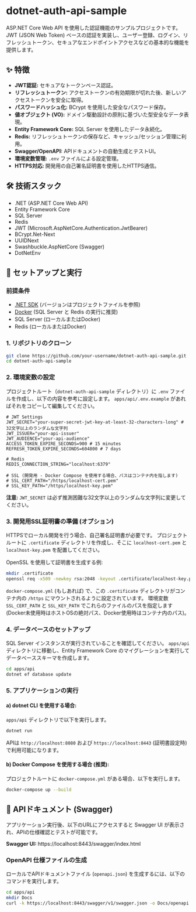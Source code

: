 # dotnet-auth-api-sample

ASP.NET Core Web API を使用した認証機能のサンプルプロジェクトです。
JWT (JSON Web Token) ベースの認証を実装し、ユーザー登録、ログイン、リフレッシュトークン、セキュアなエンドポイントアクセスなどの基本的な機能を提供します。

## ✨ 特徴

- **JWT認証:** セキュアなトークンベース認証。
- **リフレッシュトークン:** アクセストークンの有効期限が切れた後、新しいアクセストークンを安全に取得。
- **パスワードハッシュ化:** BCrypt を使用した安全なパスワード保存。
- **値オブジェクト (VO):** ドメイン駆動設計の原則に基づいた型安全なデータ表現。
- **Entity Framework Core:** SQL Server を使用したデータ永続化。
- **Redis:** リフレッシュトークンの保存など、キャッシュ/セッション管理に利用。
- **Swagger/OpenAPI:** APIドキュメントの自動生成とテストUI。
- **環境変数管理:** `.env` ファイルによる設定管理。
- **HTTPS対応:** 開発用の自己署名証明書を使用したHTTPS通信。

## 🛠 技術スタック

- .NET (ASP.NET Core Web API)
- Entity Framework Core
- SQL Server
- Redis
- JWT (Microsoft.AspNetCore.Authentication.JwtBearer)
- BCrypt.Net-Next
- UUIDNext
- Swashbuckle.AspNetCore (Swagger)
- DotNetEnv

## 🚀 セットアップと実行

### 前提条件
- [.NET SDK](https://dotnet.microsoft.com/download) (バージョンはプロジェクトファイルを参照)
- [Docker](https://www.docker.com/) (SQL Server と Redis の実行に推奨)
- SQL Server (ローカルまたはDocker)
- Redis (ローカルまたはDocker)

### 1. リポジトリのクローン
```bash
git clone https://github.com/your-username/dotnet-auth-api-sample.git
cd dotnet-auth-api-sample
```

### 2. 環境変数の設定
プロジェクトルート（`dotnet-auth-api-sample` ディレクトリ）に `.env` ファイルを作成し、以下の内容を参考に設定します。
`apps/api/.env.example` があればそれをコピーして編集してください。
```env
# JWT Settings
JWT_SECRET="your-super-secret-jwt-key-at-least-32-characters-long" # 32文字以上のランダムな文字列
JWT_ISSUER="your-api-issuer"
JWT_AUDIENCE="your-api-audience"
ACCESS_TOKEN_EXPIRE_SECONDS=900 # 15 minutes
REFRESH_TOKEN_EXPIRE_SECONDS=604800 # 7 days

# Redis
REDIS_CONNECTION_STRING="localhost:6379"

# SSL (開発用 - Docker Compose を使用する場合、パスはコンテナ内を指します)
# SSL_CERT_PATH="/https/localhost-cert.pem"
# SSL_KEY_PATH="/https/localhost-key.pem"
```
**注意:** `JWT_SECRET` は必ず推測困難な32文字以上のランダムな文字列に変更してください。

### 3. 開発用SSL証明書の準備 (オプション)
HTTPSでローカル開発を行う場合、自己署名証明書が必要です。
プロジェクトルートに `.certificate` ディレクトリを作成し、そこに `localhost-cert.pem` と `localhost-key.pem` を配置してください。

OpenSSL を使用して証明書を生成する例:
```bash
mkdir .certificate
openssl req -x509 -newkey rsa:2048 -keyout .certificate/localhost-key.pem -out .certificate/localhost-cert.pem -sha256 -days 365 -nodes -subj "/CN=localhost"
```
`docker-compose.yml` (もしあれば) で、この `.certificate` ディレクトリがコンテナ内の `/https` にマウントされるように設定されています。
環境変数 `SSL_CERT_PATH` と `SSL_KEY_PATH` でこれらのファイルのパスを指定します (Docker未使用時はホストOSの絶対パス、Docker使用時はコンテナ内のパス)。

### 4. データベースのセットアップ
SQL Server インスタンスが実行されていることを確認してください。
`apps/api` ディレクトリに移動し、Entity Framework Core のマイグレーションを実行してデータベーススキーマを作成します。
```bash
cd apps/api
dotnet ef database update
```

### 5. アプリケーションの実行

#### a) dotnet CLI を使用する場合:
`apps/api` ディレクトリで以下を実行します。
```bash
dotnet run
```
APIは `http://localhost:8080` および `https://localhost:8443` (証明書設定時) で利用可能になります。

#### b) Docker Compose を使用する場合 (推奨):
プロジェクトルートに `docker-compose.yml` がある場合、以下を実行します。
```bash
docker-compose up --build
```

## 📄 APIドキュメント (Swagger)

アプリケーション実行後、以下のURLにアクセスすると Swagger UI が表示され、APIの仕様確認とテストが可能です。

**Swagger UI:** https://localhost:8443/swagger/index.html

### OpenAPI 仕様ファイルの生成
ローカルでAPIドキュメントファイル (`openapi.json`) を生成するには、以下のコマンドを実行します。
```bash
cd apps/api
mkdir Docs
curl -k https://localhost:8443/swagger/v1/swagger.json -o Docs/openapi.json
```